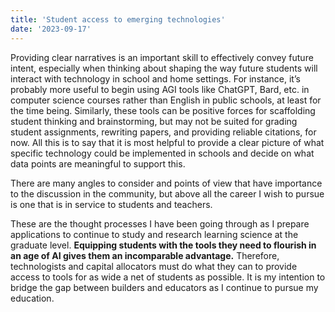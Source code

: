 ```yaml
---
title: 'Student access to emerging technologies'
date: '2023-09-17'
---
```


Providing clear narratives is an important skill to effectively convey future intent, especially when thinking about shaping the way future students will interact with technology in school and home settings. For instance, it’s probably more useful to begin using AGI tools like ChatGPT, Bard, etc. in computer science courses rather than English in public schools, at least for the time being. Similarly, these tools can be positive forces for scaffolding student thinking and brainstorming, but may not be suited for grading student assignments, rewriting papers, and providing reliable citations, for now. All this is to say that it is most helpful to provide a clear picture of what specific technology could be implemented in schools and decide on what data points are meaningful to support this.

There are many angles to consider and points of view that have importance to the discussion in the community, but above all the career I wish to pursue is one that is in service to students and teachers.

These are the thought processes I have been going through as I prepare applications to continue to study and research learning science at the graduate level. **Equipping students with the tools they need to flourish in an age of AI gives them an incomparable advantage.** Therefore, technologists and capital allocators must do what they can to provide access to tools for as wide a net of students as possible. It is my intention to bridge the gap between builders and educators as I continue to pursue my education.